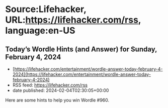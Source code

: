 # Source:Lifehacker, URL:https://lifehacker.com/rss, language:en-US

## Today’s Wordle Hints (and Answer) for Sunday, February 4, 2024
 - [https://lifehacker.com/entertainment/wordle-answer-today-february-4-2024](https://lifehacker.com/entertainment/wordle-answer-today-february-4-2024)
 - RSS feed: https://lifehacker.com/rss
 - date published: 2024-02-04T02:30:05+00:00

Here are some hints to help you win Wordle #960.

